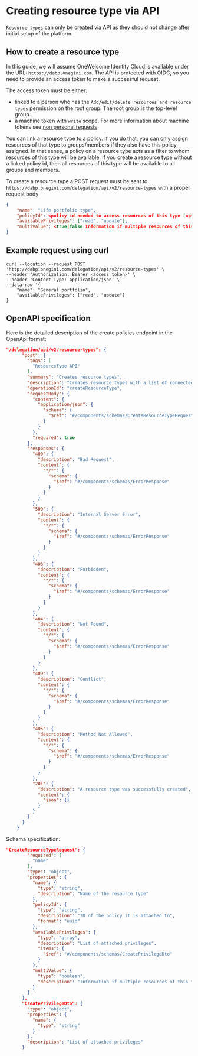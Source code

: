 # Creating resource type via API

`Resource types` can only be created via API as they should not change after initial setup of the platform.

## How to create a resource type

In this guide, we will assume OneWelcome Identity Cloud is available under the URL: `https://dabp.onegini.com`.
The API is protected with OIDC, so you need to provide an access token to make a successful request.

The access token must be either:

- linked to a person who has the `Add/edit/delete resources and resource types` permission on the root group. The root group is the
  top-level group.
- a machine token with `write` scope. For more information about machine tokens see [non personal requests](non-personal-requests.md)

You can link a resource type to a policy. If you do that, you can only assign resources of that type to groups/members if they also have
this policy assigned. In that sense, a policy on a resource type acts as a filter to whom resources of this type will be available. If you
create a resource type without a linked policy id, then all resources of this type will be available to all groups and members.

To create a resource type a POST request must be sent to `https://dabp.onegini.com/delegation/api/v2/resource-types` with a proper request
body

```json
{
    "name": "Life portfolio type",
    "policyId": <policy id needed to access resources of this type [optional]>,
    "availablePrivileges": ["read", "update"],
    "multiValue": <true|false Information if multiple resources of this type can be assigned to single member of the group [optional]>
}
```

## Example request using curl

```shell
curl --location --request POST 'http://dabp.onegini.com/delegation/api/v2/resource-types' \
--header 'Authorization: Bearer <access token>' \
--header 'Content-Type: application/json' \
--data-raw '{
    "name": "General portfolio",
    "availablePrivileges": ["read", "update"]
}
```

## OpenAPI specification

Here is the detailed description of the create policies endpoint in the OpenApi format:

```json
"/delegation/api/v2/resource-types": {
      "post": {
        "tags": [
          "ResourceType API"
        ],
        "summary": "Creates resource types",
        "description": "Creates resource types with a list of connected privileges",
        "operationId": "createResourceType",
        "requestBody": {
          "content": {
            "application/json": {
              "schema": {
                "$ref": "#/components/schemas/CreateResourceTypeRequest"
              }
            }
          },
          "required": true
        },
        "responses": {
          "400": {
            "description": "Bad Request",
            "content": {
              "*/*": {
                "schema": {
                  "$ref": "#/components/schemas/ErrorResponse"
                }
              }
            }
          },
          "500": {
            "description": "Internal Server Error",
            "content": {
              "*/*": {
                "schema": {
                  "$ref": "#/components/schemas/ErrorResponse"
                }
              }
            }
          },
          "403": {
            "description": "Forbidden",
            "content": {
              "*/*": {
                "schema": {
                  "$ref": "#/components/schemas/ErrorResponse"
                }
              }
            }
          },
          "404": {
            "description": "Not Found",
            "content": {
              "*/*": {
                "schema": {
                  "$ref": "#/components/schemas/ErrorResponse"
                }
              }
            }
          },
          "409": {
            "description": "Conflict",
            "content": {
              "*/*": {
                "schema": {
                  "$ref": "#/components/schemas/ErrorResponse"
                }
              }
            }
          },
          "405": {
            "description": "Method Not Allowed",
            "content": {
              "*/*": {
                "schema": {
                  "$ref": "#/components/schemas/ErrorResponse"
                }
              }
            }
          },
          "201": {
            "description": "A resource type was successfully created",
            "content": {
              "json": {}
            }
          }
        }
      }
    }
```

Schema specification:

```json
"CreateResourceTypeRequest": {
        "required": [
          "name"
        ],
        "type": "object",
        "properties": {
          "name": {
            "type": "string",
            "description": "Name of the resource type"
          },
          "policyId": {
            "type": "string",
            "description": "ID of the policy it is attached to",
            "format": "uuid"
          },
          "availablePrivileges": {
            "type": "array",
            "description": "List of attached privileges",
            "items": {
              "$ref": "#/components/schemas/CreatePrivilegeDto"
            }
          },
          "multiValue": {
            "type": "boolean",
            "description": "Information if multiple resources of this type can be assigned to single member of the group"
          }
        }
      },
      "CreatePrivilegeDto": {
        "type": "object",
        "properties": {
          "name": {
            "type": "string"
          }
        },
        "description": "List of attached privileges"
      }
```
